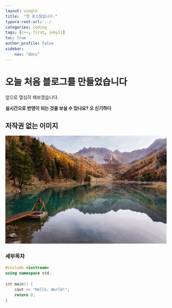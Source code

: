 ```yaml
---
layout: single
title:  "첫 포스팅입니다."
typora-root-url: ../
categories: coding
tags: [c++, first, jekyll]
toc: true
author_profile: false
sidebar:
    nav: "docs"
---
```


# 오늘 처음 블로그를 만들었습니다

앞으로 열심히 해보겠습니다.

**실시간으로 반영이 되는 것을 보실 수 있나요? 오 신기하다**

## 저작권 없는 이미지 ##

![sample](/images/2023-09-02-first/sample.jpg)

### 세부목차 ###

```c++
#include <iostream>
using namespace std;

int main() {
    cout << "Hello, World!";
    return 0;
}
```

